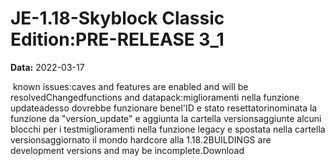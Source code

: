 # JE-1.18-Skyblock Classic Edition:PRE-RELEASE 3_1

**Data:** 2022-03-17

 known issues:caves and features are enabled and will be resolvedChangedfunctions and datapack:miglioramenti nella funzione updateadesso dovrebbe funzionare benel'ID e stato resettatorinominata la funzione da "version_update" e aggiunta la cartella versionsaggiunte alcuni blocchi per i testmiglioramenti nella funzione legacy e spostata nella cartella versionsaggiornato il mondo hardcore alla 1.18.2BUILDINGS are development versions and may be incomplete.Download
